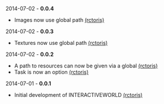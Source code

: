 2014-07-02 - **0.0.4**
 * Images now use global path [(rctoris)](https://github.com/rctoris/)

2014-07-02 - **0.0.3**
 * Textures now use global path [(rctoris)](https://github.com/rctoris/)

2014-07-02 - **0.0.2**
 * A path to resources can now be given via a global [(rctoris)](https://github.com/rctoris/)
 * Task is now an option [(rctoris)](https://github.com/rctoris/)

2014-07-01 - **0.0.1**
 * Initial development of INTERACTIVEWORLD [(rctoris)](https://github.com/rctoris/)
